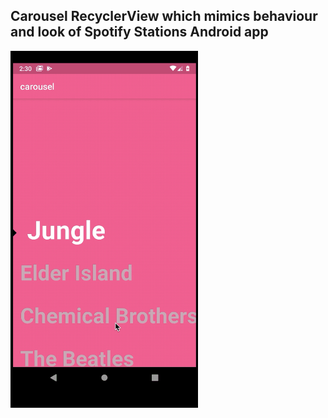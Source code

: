 ## Carousel RecyclerView which mimics behaviour and look of Spotify Stations Android app

<img src="https://github.com/dikadk/SpotifyStations/blob/master/carousel.gif" width="300">![]()
